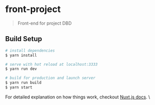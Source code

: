 # front-project

> Front-end for project DBD

## Build Setup

``` bash
# install dependencies
$ yarn install

# serve with hot reload at localhost:3333
$ yarn run dev

# build for production and launch server
$ yarn run build
$ yarn start
```

For detailed explanation on how things work, checkout [Nuxt.js docs](https://nuxtjs.org).
\
